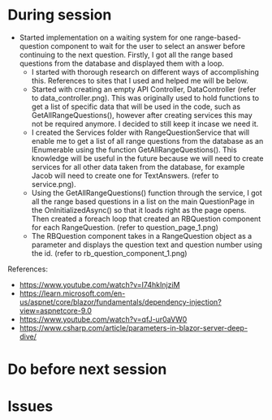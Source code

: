 # During session
- Started implementation on a waiting system for one range-based-question component to wait for the user to select an answer before continuing to the next question. Firstly, I got all the range based questions from the database and displayed them with a loop.
    * I started with thorough research on different ways of accomplishing this. References to sites that I used and helped me will be below.
    * Started with creating an empty API Controller, DataController (refer to data_controller.png). This was originally used to hold functions to get a list of specific data that will be used in the code, such as GetAllRangeQuestions(), however after creating services this may not be required anymore. I decided to still keep it incase we need it.
    * I created the Services folder with RangeQuestionService that will enable me to get a list of all range questions from the database as an IEnumerable<RangeQuestion> using the function GetAllRangeQuestions(). This knowledge will be useful in the future because we will need to create services for all other data taken from the database, for example Jacob will need to create one for TextAnswers. (refer to service.png).
    * Using the GetAllRangeQuestions() function through the service, I got all the range based questions in a list on the main QuestionPage in the OnInitializedAsync() so that it loads right as the page opens. Then created a foreach loop that created an RBQuestion component for each RangeQuestion. (refer to question_page_1.png)
    * The RBQuestion component takes in a RangeQuestion object as a parameter and displays the question text and question number using the id. (refer to rb_question_component_1.png)

References:
- https://www.youtube.com/watch?v=I74hkInjziM
- https://learn.microsoft.com/en-us/aspnet/core/blazor/fundamentals/dependency-injection?view=aspnetcore-9.0
- https://www.youtube.com/watch?v=qfJ-ur0aVW0
- https://www.csharp.com/article/parameters-in-blazor-server-deep-dive/

# Do before next session

# Issues
